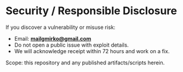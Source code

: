 # Security / Responsible Disclosure

If you discover a vulnerability or misuse risk:
- Email: **mailgmirko@gmail.com**
- Do not open a public issue with exploit details.
- We will acknowledge receipt within 72 hours and work on a fix.

Scope: this repository and any published artifacts/scripts herein.
